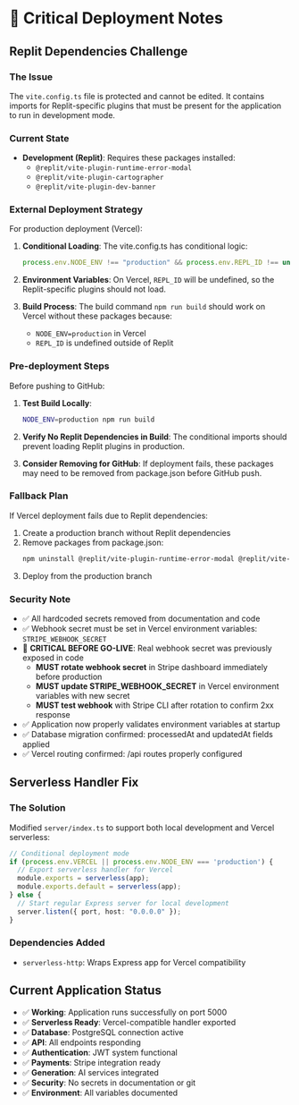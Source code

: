 # 🚨 Critical Deployment Notes

## Replit Dependencies Challenge

### The Issue
The `vite.config.ts` file is protected and cannot be edited. It contains imports for Replit-specific plugins that must be present for the application to run in development mode.

### Current State
- **Development (Replit)**: Requires these packages installed:
  - `@replit/vite-plugin-runtime-error-modal`
  - `@replit/vite-plugin-cartographer` 
  - `@replit/vite-plugin-dev-banner`

### External Deployment Strategy
For production deployment (Vercel):

1. **Conditional Loading**: The vite.config.ts has conditional logic:
   ```javascript
   process.env.NODE_ENV !== "production" && process.env.REPL_ID !== undefined
   ```
   
2. **Environment Variables**: On Vercel, `REPL_ID` will be undefined, so the Replit-specific plugins should not load.

3. **Build Process**: The build command `npm run build` should work on Vercel without these packages because:
   - `NODE_ENV=production` in Vercel
   - `REPL_ID` is undefined outside of Replit

### Pre-deployment Steps
Before pushing to GitHub:

1. **Test Build Locally**:
   ```bash
   NODE_ENV=production npm run build
   ```

2. **Verify No Replit Dependencies in Build**: The conditional imports should prevent loading Replit plugins in production.

3. **Consider Removing for GitHub**: If deployment fails, these packages may need to be removed from package.json before GitHub push.

### Fallback Plan
If Vercel deployment fails due to Replit dependencies:

1. Create a production branch without Replit dependencies
2. Remove packages from package.json:
   ```bash
   npm uninstall @replit/vite-plugin-runtime-error-modal @replit/vite-plugin-cartographer @replit/vite-plugin-dev-banner
   ```
3. Deploy from the production branch

### Security Note  
- ✅ All hardcoded secrets removed from documentation and code
- ✅ Webhook secret must be set in Vercel environment variables: `STRIPE_WEBHOOK_SECRET`
- 🚨 **CRITICAL BEFORE GO-LIVE**: Real webhook secret was previously exposed in code
  - **MUST rotate webhook secret** in Stripe dashboard immediately before production
  - **MUST update STRIPE_WEBHOOK_SECRET** in Vercel environment variables with new secret
  - **MUST test webhook** with Stripe CLI after rotation to confirm 2xx response
- ✅ Application now properly validates environment variables at startup
- ✅ Database migration confirmed: processedAt and updatedAt fields applied
- ✅ Vercel routing confirmed: /api routes properly configured

## Serverless Handler Fix

### The Solution
Modified `server/index.ts` to support both local development and Vercel serverless:

```typescript
// Conditional deployment mode
if (process.env.VERCEL || process.env.NODE_ENV === 'production') {
  // Export serverless handler for Vercel
  module.exports = serverless(app);
  module.exports.default = serverless(app);
} else {
  // Start regular Express server for local development
  server.listen({ port, host: "0.0.0.0" });
}
```

### Dependencies Added
- `serverless-http`: Wraps Express app for Vercel compatibility

## Current Application Status
- ✅ **Working**: Application runs successfully on port 5000
- ✅ **Serverless Ready**: Vercel-compatible handler exported
- ✅ **Database**: PostgreSQL connection active
- ✅ **API**: All endpoints responding
- ✅ **Authentication**: JWT system functional
- ✅ **Payments**: Stripe integration ready
- ✅ **Generation**: AI services integrated
- ✅ **Security**: No secrets in documentation or git
- ✅ **Environment**: All variables documented